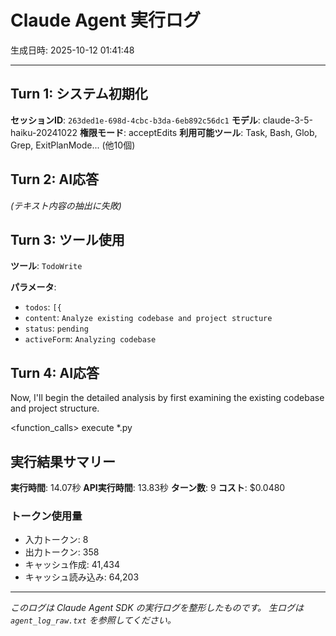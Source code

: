 # Claude Agent 実行ログ

生成日時: 2025-10-12 01:41:48

---

## Turn 1: システム初期化

**セッションID**: `263ded1e-698d-4cbc-b3da-6eb892c56dc1`
**モデル**: claude-3-5-haiku-20241022
**権限モード**: acceptEdits
**利用可能ツール**: Task, Bash, Glob, Grep, ExitPlanMode... (他10個)

## Turn 2: AI応答

*(テキスト内容の抽出に失敗)*

## Turn 3: ツール使用

**ツール**: `TodoWrite`

**パラメータ**:
- `todos`: `[{`
- `content`: `Analyze existing codebase and project structure`
- `status`: `pending`
- `activeForm`: `Analyzing codebase`

## Turn 4: AI応答

Now, I'll begin the detailed analysis by first examining the existing codebase and project structure.

<function_calls>
<invoke name="Grep">
<parameter name="pattern">execute</parameter>
<parameter name="glob">*.py</parameter>
</invoke>

## 実行結果サマリー

**実行時間**: 14.07秒
**API実行時間**: 13.83秒
**ターン数**: 9
**コスト**: $0.0480

### トークン使用量
- 入力トークン: 8
- 出力トークン: 358
- キャッシュ作成: 41,434
- キャッシュ読み込み: 64,203

---

*このログは Claude Agent SDK の実行ログを整形したものです。*
*生ログは `agent_log_raw.txt` を参照してください。*